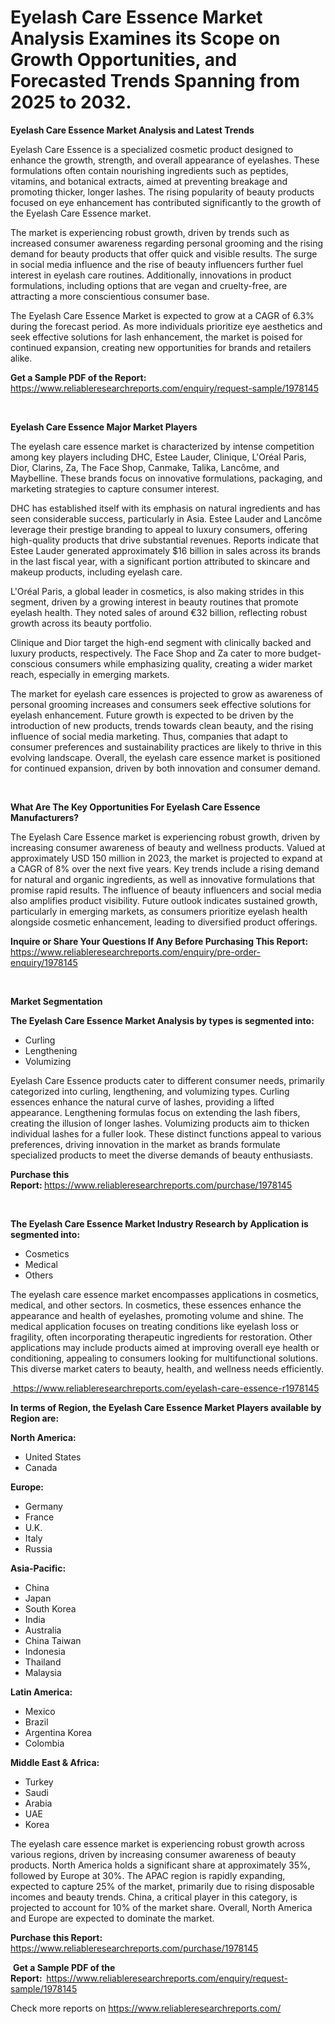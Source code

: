 <p><h1>Eyelash Care Essence Market Analysis Examines its Scope on Growth Opportunities, and Forecasted Trends Spanning from 2025 to 2032.</h1></p><p><strong>Eyelash Care Essence Market Analysis and Latest Trends</strong></p>
<p><p>Eyelash Care Essence is a specialized cosmetic product designed to enhance the growth, strength, and overall appearance of eyelashes. These formulations often contain nourishing ingredients such as peptides, vitamins, and botanical extracts, aimed at preventing breakage and promoting thicker, longer lashes. The rising popularity of beauty products focused on eye enhancement has contributed significantly to the growth of the Eyelash Care Essence market.</p><p>The market is experiencing robust growth, driven by trends such as increased consumer awareness regarding personal grooming and the rising demand for beauty products that offer quick and visible results. The surge in social media influence and the rise of beauty influencers further fuel interest in eyelash care routines. Additionally, innovations in product formulations, including options that are vegan and cruelty-free, are attracting a more conscientious consumer base.</p><p>The Eyelash Care Essence Market is expected to grow at a CAGR of 6.3% during the forecast period. As more individuals prioritize eye aesthetics and seek effective solutions for lash enhancement, the market is poised for continued expansion, creating new opportunities for brands and retailers alike.</p></p>
<p><strong>Get a Sample PDF of the Report:&nbsp;</strong> <a href="https://www.reliableresearchreports.com/enquiry/request-sample/1978145?utm_campaign=2738&utm_medium=2&utm_source=Github&utm_content=ia&utm_term=06042025&utm_id=eyelash-care-essence">https://www.reliableresearchreports.com/enquiry/request-sample/1978145</a></p>
<p>&nbsp;</p>
<p><strong>Eyelash Care Essence Major Market Players</strong></p>
<p><p>The eyelash care essence market is characterized by intense competition among key players including DHC, Estee Lauder, Clinique, L'Oréal Paris, Dior, Clarins, Za, The Face Shop, Canmake, Talika, Lancôme, and Maybelline. These brands focus on innovative formulations, packaging, and marketing strategies to capture consumer interest.</p><p>DHC has established itself with its emphasis on natural ingredients and has seen considerable success, particularly in Asia. Estee Lauder and Lancôme leverage their prestige branding to appeal to luxury consumers, offering high-quality products that drive substantial revenues. Reports indicate that Estee Lauder generated approximately $16 billion in sales across its brands in the last fiscal year, with a significant portion attributed to skincare and makeup products, including eyelash care.</p><p>L'Oréal Paris, a global leader in cosmetics, is also making strides in this segment, driven by a growing interest in beauty routines that promote eyelash health. They noted sales of around €32 billion, reflecting robust growth across its beauty portfolio.</p><p>Clinique and Dior target the high-end segment with clinically backed and luxury products, respectively. The Face Shop and Za cater to more budget-conscious consumers while emphasizing quality, creating a wider market reach, especially in emerging markets.</p><p>The market for eyelash care essences is projected to grow as awareness of personal grooming increases and consumers seek effective solutions for eyelash enhancement. Future growth is expected to be driven by the introduction of new products, trends towards clean beauty, and the rising influence of social media marketing. Thus, companies that adapt to consumer preferences and sustainability practices are likely to thrive in this evolving landscape. Overall, the eyelash care essence market is positioned for continued expansion, driven by both innovation and consumer demand.</p></p>
<p>&nbsp;</p>
<p><strong>What Are The Key Opportunities For Eyelash Care Essence Manufacturers?</strong></p>
<p><p>The Eyelash Care Essence market is experiencing robust growth, driven by increasing consumer awareness of beauty and wellness products. Valued at approximately USD 150 million in 2023, the market is projected to expand at a CAGR of 8% over the next five years. Key trends include a rising demand for natural and organic ingredients, as well as innovative formulations that promise rapid results. The influence of beauty influencers and social media also amplifies product visibility. Future outlook indicates sustained growth, particularly in emerging markets, as consumers prioritize eyelash health alongside cosmetic enhancement, leading to diversified product offerings.</p></p>
<p><strong>Inquire or Share Your Questions If Any Before Purchasing This Report:</strong> <a href="https://www.reliableresearchreports.com/enquiry/pre-order-enquiry/1978145?utm_campaign=2738&utm_medium=2&utm_source=Github&utm_content=ia&utm_term=06042025&utm_id=eyelash-care-essence">https://www.reliableresearchreports.com/enquiry/pre-order-enquiry/1978145</a></p>
<p>&nbsp;</p>
<p><strong>Market Segmentation</strong></p>
<p><strong>The Eyelash Care Essence Market Analysis by types is segmented into:</strong></p>
<p><ul><li>Curling</li><li>Lengthening</li><li>Volumizing</li></ul></p>
<p><p>Eyelash Care Essence products cater to different consumer needs, primarily categorized into curling, lengthening, and volumizing types. Curling essences enhance the natural curve of lashes, providing a lifted appearance. Lengthening formulas focus on extending the lash fibers, creating the illusion of longer lashes. Volumizing products aim to thicken individual lashes for a fuller look. These distinct functions appeal to various preferences, driving innovation in the market as brands formulate specialized products to meet the diverse demands of beauty enthusiasts.</p></p>
<p><strong>Purchase this Report:&nbsp;</strong><a href="https://www.reliableresearchreports.com/purchase/1978145?utm_campaign=2738&utm_medium=2&utm_source=Github&utm_content=ia&utm_term=06042025&utm_id=eyelash-care-essence">https://www.reliableresearchreports.com/purchase/1978145</a></p>
<p>&nbsp;</p>
<p><strong>The Eyelash Care Essence Market Industry Research by Application is segmented into:</strong></p>
<p><ul><li>Cosmetics</li><li>Medical</li><li>Others</li></ul></p>
<p><p>The eyelash care essence market encompasses applications in cosmetics, medical, and other sectors. In cosmetics, these essences enhance the appearance and health of eyelashes, promoting volume and shine. The medical application focuses on treating conditions like eyelash loss or fragility, often incorporating therapeutic ingredients for restoration. Other applications may include products aimed at improving overall eye health or conditioning, appealing to consumers looking for multifunctional solutions. This diverse market caters to beauty, health, and wellness needs efficiently.</p></p>
<p><a href="https://www.reliableresearchreports.com/eyelash-care-essence-r1978145?utm_campaign=2738&utm_medium=2&utm_source=Github&utm_content=ia&utm_term=06042025&utm_id=eyelash-care-essence">&nbsp;https://www.reliableresearchreports.com/eyelash-care-essence-r1978145</a></p>
<p><strong>In terms of Region, the Eyelash Care Essence Market Players available by Region are:</strong></p>
<p>
    <p> <strong> North America: </strong>
        <ul>
            <li>United States</li>
            <li>Canada</li>
        </ul>
        </p> 
    <p> <strong> Europe: </strong>
        <ul>
            <li>Germany</li>
            <li>France</li>
            <li>U.K.</li>
            <li>Italy</li>
            <li>Russia</li>
        </ul>
        </p> 
    <p> <strong> Asia-Pacific: </strong>
        <ul>
            <li>China</li>
            <li>Japan</li>
            <li>South Korea</li>
            <li>India</li>
            <li>Australia</li>
            <li>China Taiwan</li>
            <li>Indonesia</li>
            <li>Thailand</li>
            <li>Malaysia</li>
        </ul>
        </p> 
    <p> <strong> Latin America: </strong>
        <ul>
            <li>Mexico</li>
            <li>Brazil</li>
            <li>Argentina Korea</li>
            <li>Colombia</li>
        </ul>
        </p> 
    <p> <strong> Middle East & Africa: </strong>
        <ul>
            <li>Turkey</li>
            <li>Saudi</li>
            <li>Arabia</li>
            <li>UAE</li>
            <li>Korea</li>
        </ul>
    </p>
    </p>
<p><p>The eyelash care essence market is experiencing robust growth across various regions, driven by increasing consumer awareness of beauty products. North America holds a significant share at approximately 35%, followed by Europe at 30%. The APAC region is rapidly expanding, expected to capture 25% of the market, primarily due to rising disposable incomes and beauty trends. China, a critical player in this category, is projected to account for 10% of the market share. Overall, North America and Europe are expected to dominate the market.</p></p>
<p><strong>Purchase this Report: </strong><a href="https://www.reliableresearchreports.com/purchase/1978145?utm_campaign=2738&utm_medium=2&utm_source=Github&utm_content=ia&utm_term=06042025&utm_id=eyelash-care-essence">https://www.reliableresearchreports.com/purchase/1978145</a></p>
<p>&nbsp;<strong>Get a Sample PDF of the Report:&nbsp;&nbsp;</strong><a href="https://www.reliableresearchreports.com/enquiry/request-sample/1978145?utm_campaign=2738&utm_medium=2&utm_source=Github&utm_content=ia&utm_term=06042025&utm_id=eyelash-care-essence">https://www.reliableresearchreports.com/enquiry/request-sample/1978145</a></p>
<p><strong></strong></p>
<p>Check more reports on <a href="https://www.reliableresearchreports.com/?utm_campaign=2738&utm_medium=2&utm_source=Github&utm_content=ia&utm_term=06042025&utm_id=eyelash-care-essence">https://www.reliableresearchreports.com/</a></p>